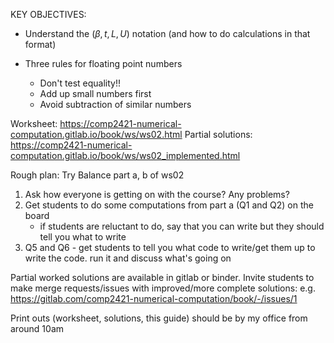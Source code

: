 KEY OBJECTIVES:

- Understand the $(\beta, t, L, U)$ notation (and how to do calculations in that format)

- Three rules for floating point numbers
  - Don't test equality!!
  - Add up small numbers first
  - Avoid subtraction of similar numbers

Worksheet:
https://comp2421-numerical-computation.gitlab.io/book/ws/ws02.html
Partial solutions:
https://comp2421-numerical-computation.gitlab.io/book/ws/ws02_implemented.html

Rough plan: Try Balance part a, b of ws02

1. Ask how everyone is getting on with the course? Any problems?
2. Get students to do some computations from part a (Q1 and Q2) on the board
	- if students are reluctant to do, say that you can write but they should tell you what to write
3. Q5 and Q6 - get students to tell you what code to write/get them up to write the code. run it and discuss what's going on

Partial worked solutions are available in gitlab or binder. Invite students to make merge requests/issues with improved/more complete solutions:
e.g. https://gitlab.com/comp2421-numerical-computation/book/-/issues/1

Print outs (worksheet, solutions, this guide) should be by my office from around 10am
